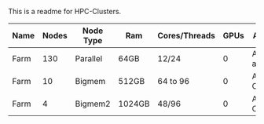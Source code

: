 This is a readme for HPC-Clusters.

| Name  | Nodes | Node Type|  Ram | Cores/Threads | GPUs | Available to |
| ------|------ | ----     | -----| ------------- | -----| ------ |
| Farm  | 130 | Parallel | 64GB |     12/24 | 0 |  All CA&ES affiliates |
| Farm  | 10  | Bigmem   | 512GB | 64 to 96 | 0 | All CA&ES Contributors |
| Farm  | 4   | Bigmem2  | 1024GB | 48/96   | 0 | All CA&ES Contributors |
